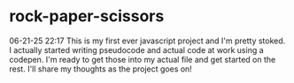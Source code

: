 # rock-paper-scissors

06-21-25 22:17 This is my first ever javascript project and I'm pretty stoked. I actually started writing pseudocode and actual code at work using a codepen. I'm ready to get those into my actual file and get started on the rest. I'll share my thoughts as the project goes on!